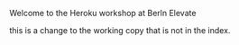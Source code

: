 Welcome to the Heroku workshop at Berln Elevate

this is a change to the working copy that is not in the index.
